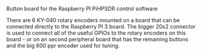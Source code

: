 Button board for the Raspberry PI PiHPSDR control software

There are 6 KY-040 rotary encoders mounted on a board that can be
connected directly to the Raspberry PI 3 board.  The bigger 20x2
connector is used to connect all of the useful GPIOs to the rotary 
encoders on this board - or on an second peripheral board that has 
the remaining buttons and the big 600 ppr encoder used for tuning.
